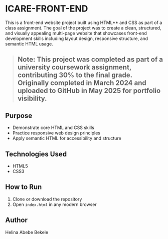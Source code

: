 # ICARE-FRONT-END 

This is a front-end website project built using HTML** and CSS as part of a class assignment. The goal of the project was to create a clean, structured, and visually appealing multi-page website that showcases front-end development skills including layout design, responsive structure, and semantic HTML usage.

> ## Note: This project was completed as part of a university coursework assignment, contributing **30%** to the final grade. Originally completed in **March 2024** and uploaded to GitHub in **May 2025** for portfolio visibility.

## Purpose
- Demonstrate core HTML and CSS skills
- Practice responsive web design principles
- Apply semantic HTML for accessibility and structure

## Technologies Used
- HTML5
- CSS3

## How to Run
1. Clone or download the repository
2. Open `index.html` in any modern browser

## Author
Helina Abebe Bekele

